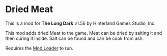 # Dried Meat


This is a mod for **The Long Dark** v1.56 by Hinterland Games Studio, Inc.


This mod adds dried Meat to the game. Meat can be dried by salting it and then curing it inside. Salt can be found and can be cook from ash.



Requires the [Mod Loader](https://github.com/zeobviouslyfakeacc/ModLoaderInstaller) to run.
